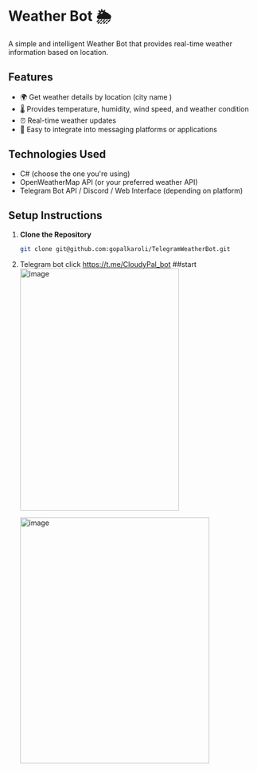 # Weather Bot 🌦️

A simple and intelligent Weather Bot that provides real-time weather information based on location.

## Features

- 🌍 Get weather details by location (city name )
- 🌡️ Provides temperature, humidity, wind speed, and weather condition
- ⏰ Real-time weather updates
- 🔁 Easy to integrate into messaging platforms or applications

## Technologies Used

- C# (choose the one you're using)
- OpenWeatherMap API (or your preferred weather API)
- Telegram Bot API / Discord / Web Interface (depending on platform)

## Setup Instructions

1. **Clone the Repository**
   ```bash
   git clone git@github.com:gopalkaroli/TelegramWeatherBot.git
2. Telegram bot click
    https://t.me/CloudyPal_bot
    ##start
   <img width="319" height="486" alt="image" src="https://github.com/user-attachments/assets/911007cd-503a-4898-ae0f-0c3a73f78039" />
   
   <img width="380" height="494" alt="image" src="https://github.com/user-attachments/assets/6f845ba2-ba9f-4ea4-87b3-2731cbcbc635" />



